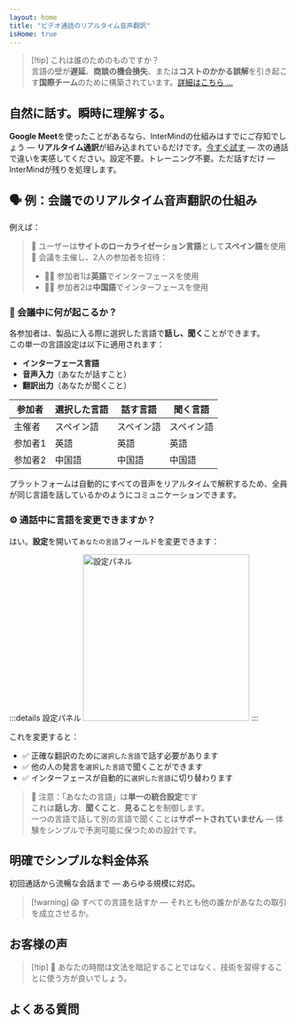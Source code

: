```yaml
---
layout: home
title: "ビデオ通話のリアルタイム音声翻訳"
isHome: true
---
```


<!-- title: "同時通訳によるビデオ通話" -->
<!-- text="ビデオ通話でのリアルタイム音声翻訳 — **遅延なし**、**商談の機会損失なし**、**言語の壁なし**。" -->

<HeroSection
  title="**あらゆる**言語で会議を"
  :typingSpeed="5"
  text="**ビデオ通話**でのリアルタイム音声翻訳 — 高速、明確、境界のないコミュニケーション。">

  <NavButton buttonLabel="仕組みについて" buttonClass="brand" to="/#HowItWorks" />
  <AuthButton text="始める" buttonClass="alt" eventName="im_try_it_attempt"/>
</HeroSection>

<span id="1"></span>
<FeatureBlock :card="{
  title: '翻訳 ≠ 理解。次のレベルがここにあります。',
  details: '言語に関係なく、あなたの声は同じ言語を話すかのように聞かれ、理解されます。',
    items: [
      '✧ [リアルタイム](./product/overview/how-it-works)で自然に、字幕や遅延なしで。',
      '✧ AI搭載の通訳がトーン、意図、業界固有の専門用語を捉えます。',
    ],
  link: './product/overview/what-is-intermind',
  src: {
    light: '/media-kit/animals-cartoon-3-2.png',
    dark: '/1d.png',
  },
  inversion: false
}" />

<span id="2"></span>
<FeatureBlock :card="{
    title: '会議の中の知性',
    details: 'InterMindは多言語通話を明確で検索可能な知識に変換します。',
    items: [
      '✧ **何でも質問** — AIが**会議全体から**答えを見つけます。',
      '✧ タスク、担当者、締切を自動抽出。',
      '✧ 重要なポイントをあらゆる言語で即座に要約。',
    ],
    link: './product/overview/how-it-works#🧩-deep-memory-deep-understanding',
    src: {
      light: '/2l.png',
      dark: '/2d.png',
    },
    inversion: true
  }" />

<span id="3"></span>
<FeatureBlock :card="{
    title: '本格的な会議のために構築 — 単なる会話ではなく',
    details: 'InterMindは[プロフェッショナルグレードのビデオ会議プラットフォーム](./product/overview/video-meeting-platform)であり、軽量なアドオンやプラグインではありません。',
    items: [
      '✧ 1080p解像度、スマートノイズ抑制、スケジューリング、モデレーション、画面共有、録画、字幕、参加者チャット、カレンダー統合 — すべて内蔵、**すぐに使用可能**。',
    ],
    link: './product/overview/video-meeting-platform',
    src: {
      light: '/3l.mp4',
      dark: '/3d.mp4',
    },
    inversion: false
  }" />

<span id="4"></span>
<FeatureBlock
  :card="{
    title: '重要な場面でのプライバシー',
    details:
      'InterMindは信頼が重要な会話のために構築されています — プライバシーとコントロールが最も重要な場面で。',
    items: [
      '✧ [プライバシーゾーン](./product/overview/privacy-architecture) — EU、米国、東南アジア',
      '✧ **データ学習ゼロ**。第三者アクセスなし。'
    ],
    link: './product/overview/privacy-architecture',
    src: {
      light: '/4l.png',
      dark: '/4d.png',
    },
    inversion: true
  }"
/>

> [!tip] これは誰のためのものですか？  
> 言語の壁が**遅延**、**商談の機会損失**、または**コストのかかる誤解**を引き起こす**国際チーム**のために構築されています。[詳細はこちら ...](./product/overview/markets)

<span id="HowItWorks"></span>

## 自然に話す。瞬時に理解する。

**Google Meet**を使ったことがあるなら、InterMindの仕組みはすでにご存知でしょう — **リアルタイム通訳**が組み込まれているだけです。[今すぐ試す](#Pricing) — 次の通話で違いを実感してください。設定不要。トレーニング不要。ただ話すだけ — InterMindが残りを処理します。

<FeatureCards :features="[
  {
    title: '**無料でサインアップ**',
    details: '数秒で開始 — クレジットカード不要。',
    icon: {
      light: '/signUp.png',
      dark: '/signUp.png',
    }
  },
  {
    title: '**ミーティングを開始**',
    details: 'ミーティングを作成するか、カレンダーでスケジュール。ダウンロードやインストールは不要。',
    icon: {
      light: '/start.png',
      dark: '/start.png',
    }
  },
  {
    title: '**ゲストを招待**',
    details: 'リンクを共有 — ゲストはクリックして参加するだけ。言語設定は不要。',
    link: '/uae-business/company-registration/accounting-legal',
    icon: {
      light: '/invite.png',
      dark: '/invite.png',
    }
  },
  {
    title: '**あなたの言語で話す**',
    items: [
      '全員が母国語で話す', 
      '全員が相手側の発言を瞬時に通訳されて聞く'
    ],
    icon: {
      light: '/meeting.png',
      dark: '/meeting.png',
    }
  },
]" />

<span id="Example"></span>

## 🗣️ 例：会議でのリアルタイム音声翻訳の仕組み

例えば：

> 🔹 ユーザーは**サイトのローカライゼーション言語**として**スペイン語**を使用  
> 🔹 会議を主催し、2人の参加者を招待：
>
> - 🧑‍💼 参加者1は**英語**でインターフェースを使用
> - 👩‍💻 参加者2は**中国語**でインターフェースを使用

### 🔄 会議中に何が起こるか？

各参加者は、製品に入る際に選択した言語で**話し、聞く**ことができます。  
この単一の言語設定は以下に適用されます：

- **インターフェース言語**
- **音声入力**（あなたが話すこと）
- **翻訳出力**（あなたが聞くこと）

| 参加者  | 選択した言語 | 話す言語   | 聞く言語   |
| ------- | ------------ | ---------- | ---------- |
| 主催者  | スペイン語   | スペイン語 | スペイン語 |
| 参加者1 | 英語         | 英語       | 英語       |
| 参加者2 | 中国語       | 中国語     | 中国語     |

プラットフォームは自動的にすべての音声をリアルタイムで解釈するため、全員が同じ言語を話しているかのようにコミュニケーションできます。

### ⚙️ 通話中に言語を変更できますか？

はい。**設定**を開いて`あなたの言語`フィールドを変更できます：

:::details 設定パネル
<img src="/settings.png" alt="設定パネル" width="300px" />
:::

これを変更すると：

- ✅ 正確な翻訳のために`選択した言語`で話す必要があります
- ✅ 他の人の発言を`選択した言語`で聞くことができます
- ✅ インターフェースが自動的に`選択した言語`に切り替わります

> 📌 注意：「あなたの言語」は**単一の統合設定**です  
> これは**話し方**、**聞くこと**、**見ること**を制御します。  
> 一つの言語で話して別の言語で聞くことは**サポートされていません** — 体験をシンプルで予測可能に保つための設計です。

<span id="Pricing"></span>

## 明確でシンプルな料金体系

初回通話から流暢な会話まで — あらゆる規模に対応。

<PricingPlans :plans="[
  {
    title: '**ベーシック** &nbsp 1ユーザー',
    price: '**無料**',
    details: 'クレジットカード不要',
    items: [
      '**25** 会議',
      '**100** 参加者ビデオ会議 [💬](#3)',
      'ユーザーあたり **30** GB プール型ストレージ',
      'すべての会議を横断検索 [💬](#2)',
      '同時通訳 [💬](#1)',
    ],
  },
  {
    title: '**プロ**  &nbsp 1-99ユーザー',
    price: '**$20** /月/ユーザー、年間請求',
    details: 'または月間請求$25',
    items: [
      '**無制限** 会議',
      '**150** 参加者ビデオ会議 [💬](#3)',
      'ユーザーあたり **2** TB プール型ストレージ',
      'すべての会議を横断検索 [💬](#2)',
      '同時通訳 [💬](#1)',
    ],
  },
  {
    title: '**ビジネス** &nbsp 100+ユーザー',
    price: '**カスタム料金**',
    details: 'プライバシー重視設計',
    items: [
      '**無制限** 会議',
      '**500** 参加者ビデオ会議 [💬](#3)',
      'ユーザーあたり **5** TB プール型ストレージ',
      'すべての会議を横断検索 [💬](#2)',
      '同時通訳 [💬](#1)',
      '**プライバシーゾーン** [💬](#4)',
    ],
  }
]">
<AuthButton text="無料で試す" buttonClass="brand" eventName="im_try_it_attempt"/>
<AuthButton text="今すぐ購入" buttonClass="alt" mode="checkout" eventName="im_buy_now_attempt"/>
<ContactFormModalNav buttonText="チームに相談" buttonClass="alt"/>
</PricingPlans>

> [!warning] 😱 すべての言語を話すか — それとも他の誰かがあなたの取引を成立させるか。

<span id="Testimonials"></span>

## お客様の声

<AutoScrollTestimonials testimonialsUrl="/testimonials.json"/>

> [!tip] 🥇 あなたの時間は文法を暗記することではなく、技術を習得することに使う方が良いでしょう。

<span id="FAQ"></span>

## よくある質問

<AccordionGroup :items="
[
  {
    q: 'InterMindはどの言語の通訳に対応していますか？',
    a: 'InterMindは以下の19言語で**リアルタイム通訳**に対応しています：<br><br>- العربية (ar) – アラビア語<br>- Čeština (cs) – チェコ語<br>- Deutsch (de) – ドイツ語<br>- English (en) – 英語<br>- Español (es) – スペイン語<br>- Français (fr) – フランス語<br>- हिन्दी (hi) – ヒンディー語<br>- Magyar (hu) – ハンガリー語<br>- Italiano (it) – イタリア語<br>- 日本語 (ja) – 日本語<br>- 한국어 (ko) – 韓国語<br>- Nederlands (nl) – オランダ語<br>- Polski (pl) – ポーランド語<br>- Português (pt) – ポルトガル語<br>- Русский (ru) – ロシア語<br>- Türkçe (tr) – トルコ語<br>- 中文 (zh) – 中国語<br>- עברית (he) – ヘブライ語<br>- ไทย (th) – タイ語<br><br>このリストは継続的に拡張されており、メジャーリリースごとに新しい言語が追加されます。'
  },
  {
    q: 'ライセンスユーザーと参加者の違いは何ですか？',
    a: '*ライセンスユーザー*は無料または有料のミーティングライセンスを持ち、プランの制限内でミーティングをスケジュールできます。*参加者*は招待された人で、**アカウントやライセンスは不要**で、どのデバイスからでも**無料で**参加できます。'
  },
  {
    q: '1つのInterMindライセンスで何人が使用できますか？',
    a: '各*ライセンスユーザー*は**無制限のミーティング**を主催できます。複数のチームメンバーが同時にミーティングを主催する必要がある場合、それぞれが独自のライセンスが必要です。'
  },
  {
    q: 'ミーティングの最大時間はどのくらいですか？',
    a: 'すべてのプランでミーティングは最大**24時間**まで実行できます。'
  },
  {
    q: '主催できるミーティング数に制限はありますか？',
    a: '*無料ベーシック*プランには**25回の無料ミーティング**が含まれています。*プロ*および*ビジネス*プランでは、より多くの参加者と制御機能で無制限のミーティングを提供します。'
  },
  {
    q: 'InterMindはデータプライバシーとセキュリティをどのように確保していますか？',
    a: 'InterMindは**プライバシー・バイ・デザイン**です。すべてのデータは選択した**プライバシーゾーン**（_EU_、_US_、または_アジア_）内で処理・保存されます。[**GDPR**](https://gdpr.eu)、[**CCPA**](https://oag.ca.gov/privacy/ccpa)、UAE PDPLに準拠し、**お客様のコンテンツを**トレーニングやサードパーティアクセスに**決して使用しません**。高度な[プライバシーゾーン制御](./product/overview/privacy-architecture)は**ビジネス**プランで利用可能です。'
  },
  {
    q: 'プランを購入する前にInterMindを試すことはできますか？',
    a: 'もちろんです。*無料ベーシック*プランでは、**同時通訳**や**ミーティング検索**を含む**25回の無料ミーティング**でコア機能にフルアクセスできます。クレジットカードは不要です。いつでもアップグレード可能です。'
  },
  {
    q: 'ヘルプやサポートが必要な場合はどうすればよいですか？',
    a: '[ヘルプセンター](./resources/help)でサポートを利用できます。*ビジネス*ユーザーは専用の連絡先で**優先サポート**を受けられます。'
  },
  {
    q: 'サブスクリプションの管理（アップグレード、ダウングレード、キャンセル）はどのように行いますか？',
    a: '**アカウント設定**からいつでもプランを変更できます。変更は**即座に**有効になります。キャンセルについては、*月額プラン*は請求サイクルの終了時にキャンセルされます。*年額プラン*は**日割り返金**でキャンセルできます。'
  },
  {
    q: 'InterMindはどの言語の通訳に対応していますか？',
    a: 'リアルタイム通訳で**100以上の言語**をサポートしています。リストは継続的に拡大しており、最新情報はウェブサイトでご確認ください。'
  },
  {
    q: 'InterMindをウェビナーや大規模イベントに使用できますか？',
    a: 'はい。*プロ*および*ビジネス*プランは**大規模ミーティングやウェビナー**に最適で、*ビジネス*では最大**500人の参加者**をサポートします。'
  },
]
"/>

<HomeFooter :columns="[
  {
    title: '製品',
    links: [
      { text: '概要', link: './product/overview/what-is-intermind' },
      { text: 'はじめに', link: './product/guide/getting-started' },
      { text: 'お客様の声', link: '#testimonials' },
      { text: '料金', link: '#Pricing' },
    ]
  },
  {
    title: 'サポート',
    links: [
      { text: 'サポートを受ける', link: './resources/help' },
      { text: 'よくある質問', link: '#FAQ' },
      { text: 'サービス状況', link: 'https://status.mind.com/' },
      { text: 'プライバシーポリシー', link: './resources/company/Privacy-Policy' },
      { text: 'AI法的ガイド', link: './resources/company/Legal-Regulations-for-AI-Services' },
      // { text: 'Privacy Settings', link: '#' },
    ]
  },
  {
    title: 'リソース',
    links: [
      // { text: 'Blog', link: './blog' },
      { text: 'ブランドアセット', link: './resources/media-kit' },
      { text: 'AI API / LLMドキュメント', link: 'https://mind.com/llms-full.txt' },
    ]
  },
  {
    title: '会社情報',
    links: [
      { text: '会社概要', link: './resources/company/about' },
      { text: 'チーム', link: './resources/company/team' },
      // { text: 'Careers', link: './resources/company/careers' },
      { text: 'お問い合わせ', link: './resources/company/contacts' }
    ]
  },
]" />
